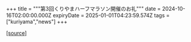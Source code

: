 +++
title = """第3回くりやまハーフマラソン開催のお礼"""
date = 2024-10-16T02:00:00.000Z
expiryDate = 2025-01-01T04:23:59.574Z
tags = ["kuriyama","news"]
+++


[[source]](https://www.town.kuriyama.hokkaido.jp/site/kuriyama-harf/29147.html)
